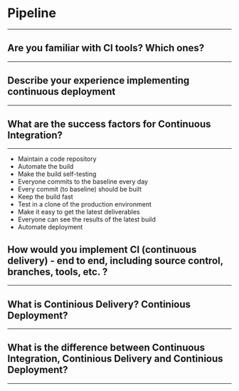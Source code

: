 # Pipeline
---

## Are you familiar with CI tools? Which ones?
---

## Describe your experience implementing continuous deployment
---

## What are the success factors for Continuous Integration?
---
- Maintain a code repository
- Automate the build
- Make the build self-testing
- Everyone commits to the baseline every day
- Every commit (to baseline) should be built
- Keep the build fast
- Test in a clone of the production environment
- Make it easy to get the latest deliverables
- Everyone can see the results of the latest build
- Automate deployment

## How would you implement CI (continuous delivery) - end to end, including source control, branches, tools, etc. ?
---

## What is Continious Delivery? Continious Deployment?
---

## What is the difference between Continuous Integration, Continious Delivery and Continious Deployment?
---
